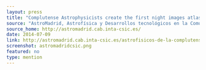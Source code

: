 ```yaml
---
layout: press
title: "Complutense Astrophysicists create the first night images atlas of the earth taken by astronauts"
source: "AstroMadrid, Astrofísica y Desarrollos tecnológicos en la Comunidad de Madrid"
source_home: http://astromadrid.cab.inta-csic.es/
date: 2014-07-09
link: http://astromadrid.cab.inta-csic.es/astrofisicos-de-la-complutense-elaboran-el-primer-atlas-de-imagenes-nocturnas-de-la-tierra-tomadas-por-astronautas/
screenshot: astromadridcsic.png
featured: no
type: mention
---
```


